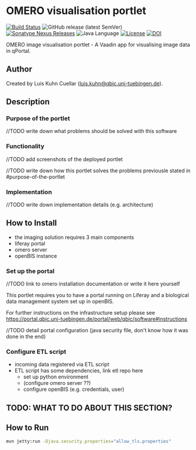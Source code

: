 # OMERO visualisation portlet

[![Build Status](https://travis-ci.com/qbicsoftware/omero-portlet.svg?branch=master)](https://travis-ci.com/qbicsoftware/omero-portlet)
![GitHub release (latest SemVer)](https://img.shields.io/github/v/release/qbicsoftware/omero-portlet)
[![Sonatype Nexus Releases](https://img.shields.io/nexus/r/life.qbic/omero-portlet?nexusVersion=3&server=https%3A%2F%2Fqbic-repo.qbic.uni-tuebingen.de%2F)](https://qbic-repo.qbic.uni-tuebingen.de/service/rest/repository/browse/maven-releases/life/qbic/omero-portlet/)
![Java Language](https://img.shields.io/badge/language-java-blue.svg)
[![License](https://img.shields.io/github/license/qbicsoftware/omero-portlet
)](https://travis-ci.com/qbicsoftware/omero-portlet)
[![DOI](https://zenodo.org/badge/DOI/10.5281/zenodo.4068252.svg)](https://doi.org/10.5281/zenodo.4068252)

OMERO image visualisation portlet - A Vaadin app for visualising image data in qPortal.

## Author

Created by Luis Kuhn Cuellar (luis.kuhn@qbic.uni-tuebingen.de).

## Description

### Purpose of the portlet

//TODO write down what problems should be solved with this software

### Functionality

//TODO add screenshots of the deployed portlet

//TODO write down how this portlet solves the problems previousle stated in #purpose-of-the-portlet

### Implementation

//TODO write down implementation details (e.g. architecture)

## How to Install

* the imaging solution requires 3 main components
* liferay portal
* omero server
* openBIS instance

### Set up the portal

//TODO link to omero installation documentation or write it here yourself



This portlet requires you to have a portal running on Liferay and a biological data management system set up in openBIS.

For further instructions on the infrastructure setup please see https://portal.qbic.uni-tuebingen.de/portal/web/qbic/software#instructions



//TODO detail portal configuration (java security file, don't know how it was done in the end)

### Configure ETL script

* incoming data registered via ETL script
* ETL script has some dependencies, link etl repo here
  * set up python environment
  * (configure omero server ??)
  * configure openBIS (e.g. credentials, user)



## TODO: WHAT TO DO ABOUT THIS SECTION?

## How to Run

```bash
mvn jetty:run -Djava.security.properties="allow_tls.properties"
```
